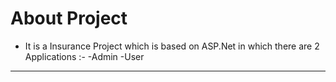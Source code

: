 # About Project 
- It is a Insurance Project which is based on ASP.Net in which there are 2 Applications :- 
   -Admin
   -User
 ---
